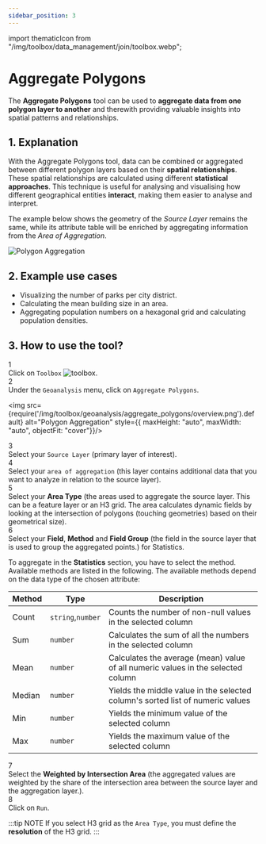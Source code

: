 ```yaml
---
sidebar_position: 3
---
```


import thematicIcon from "/img/toolbox/data_management/join/toolbox.webp";

# Aggregate Polygons

The **Aggregate Polygons** tool can be used to **aggregate data from one polygon layer to another** and therewith providing valuable insights into spatial patterns and relationships.

## 1. Explanation

With the Aggregate Polygons tool, data can be combined or aggregated between different polygon layers based on their **spatial relationships**. These spatial relationships are calculated using different **statistical approaches**. This technique is useful for analysing and visualising how different geographical entities **interact**, making them easier to analyse and interpret.

The example below shows the geometry of the *Source Layer* remains the same, while its attribute table will be enriched by aggregating information from the *Area of Aggregation*.

<div style={{ display: 'flex', flexDirection: 'column', alignItems: 'center'}}>
  <img src={require('/img/toolbox/geoanalysis/aggregate_polygons/polygon_aggregation.png').default} alt="Polygon Aggregation" style={{ maxHeight: "auto", maxWidth: "auto", objectFit: "cover"}}/>
</div> 


## 2. Example use cases

- Visualizing the number of parks per city district.
- Calculating the mean building size in an area.
- Aggregating population numbers on a hexagonal grid and calculating population densities.

## 3. How to use the tool?


<div class="step">
  <div class="step-number">1</div>
  <div class="content">Click on <code>Toolbox</code> <img src={thematicIcon} alt="toolbox" style={{width: "25px"}}/>. </div>
</div>

<div class="step">
  <div class="step-number">2</div>
  <div class="content">Under the <code>Geoanalysis</code> menu, click on <code>Aggregate Polygons</code>.</div>
</div>


<img src={require('/img/toolbox/geoanalysis/aggregate_polygons/overview.png').default} alt="Polygon Aggregation" style={{ maxHeight: "auto", maxWidth: "auto", objectFit: "cover"}}/>



<div class="step">
  <div class="step-number">3</div>
  <div class="content">Select your <code>Source Layer</code> (primary layer of interest).</div>
</div>

<div class="step">
  <div class="step-number">4</div>
  <div class="content">Select your <code>area of aggregation</code> (this layer contains additional data that you want to analyze in relation to the source layer).</div>
</div>

<div class="step">
  <div class="step-number">5</div>
  <div class="content">Select your <b>Area Type</b> (the areas used to aggregate the source layer. This can be a feature layer or an H3 grid. The area calculates dynamic fields by looking at the intersection of polygons (touching geometries) based on their geometrical size).</div>
</div>

<div class="step">
  <div class="step-number">6</div>
  <div class="content">Select your <b>Field</b>, <b>Method</b> and <b>Field Group</b> (the field in the source layer that is used to group the aggregated points.) for Statistics.</div>
</div>

To aggregate in the **Statistics** section, you have to select the method. Available methods are listed in the following. The available methods depend on the data type of the chosen attribute:

| Method | Type | Description |
| -------|------| ------------|
| Count  | `string`,`number`    | Counts the number of non-null values in the selected column|
| Sum    | `number`   | Calculates the sum of all the numbers in the selected column|
| Mean   | `number`   | Calculates the average (mean) value of all numeric values in the selected column|
| Median | `number`   | Yields the middle value in the selected column's sorted list of numeric values|
| Min    | `number`   | Yields the minimum value of the selected column|
| Max    | `number`   | Yields the maximum value of the selected column|


<div class="step">
  <div class="step-number">7</div>
  <div class="content">Select the <b>Weighted by Intersection Area</b> (the aggregated values are weighted by the share of the intersection area between the source layer and the aggregation layer.).</div>
</div>

<div class="step">
  <div class="step-number">8</div>
  <div class="content">Click on <code>Run</code>.</div>
</div>



:::tip NOTE
If you select H3 grid as the <code>Area Type</code>, you must define the **resolution** of the H3 grid.
:::

